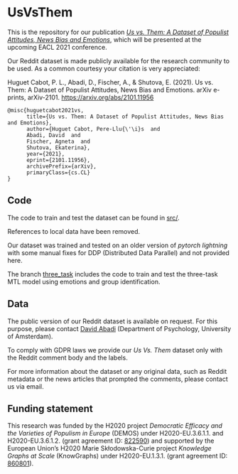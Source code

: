 # UsVsThem
This is the repository for our publication [_Us vs. Them: A Dataset of Populist Attitudes, News Bias and Emotions_](https://arxiv.org/abs/2101.11956), which will be presented at the upcoming EACL 2021 conference. 

Our Reddit dataset is made publicly available for the research community to be used. As a common courtesy your citation is very appreciated: 

Huguet Cabot, P. L., Abadi, D., Fischer, A., & Shutova, E. (2021). Us vs. Them: A Dataset of Populist Attitudes, News Bias and Emotions. arXiv e-prints, arXiv-2101. https://arxiv.org/abs/2101.11956

    @misc{huguetcabot2021vs,
          title={Us vs. Them: A Dataset of Populist Attitudes, News Bias and Emotions}, 
          author={Huguet Cabot, Pere-Llu{\'\i}s  and
          Abadi, David  and
          Fischer, Agneta  and
          Shutova, Ekaterina},
          year={2021},
          eprint={2101.11956},
          archivePrefix={arXiv},
          primaryClass={cs.CL}
    }

## Code

The code to train and test the dataset can be found in [src/](src/).

References to local data have been removed. 

Our dataset was trained and tested on an older version of _pytorch lightning_ with some manual fixes for DDP (Distributed Data Parallel) and not provided here. 

The branch [three_task](https://github.com/LittlePea13/UsVsThem/tree/three_task) includes the code to train and test the three-task MTL model using emotions and group identification.

## Data

The public version of our Reddit dataset is available on request. For this purpose, please contact [David Abadi](https://www.uva.nl/en/profile/a/b/d.r.abadi/d.r.abadi.html) (Department of Psychology, University of Amsterdam).

To comply with GDPR laws we provide our _Us Vs. Them_ dataset only with the Reddit comment body and the labels. 

For more information about the dataset or any original data, such as Reddit metadata or the news articles that prompted the comments, please contact us via email. 

## Funding statement
This research was funded by the H2020 project _Democratic Efficacy and the Varieties of Populism in Europe_ (DEMOS) under H2020-EU.3.6.1.1. and H2020-EU.3.6.1.2. (grant agreement ID: [822590](https://cordis.europa.eu/project/id/822590)) and supported by the European Union’s H2020 Marie Skłodowska-Curie project _Knowledge Graphs at Scale_ (KnowGraphs) under H2020-EU.1.3.1. (grant agreement ID: [860801](https://cordis.europa.eu/project/id/860801)).
